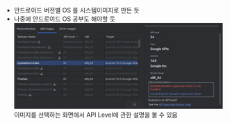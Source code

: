 * 안드로이드 버전별 OS 를 시스템이미지로 만든 듯
* 나중에 안드로이드 OS 공부도 해야할 듯
![](attr/Pasted%20image%2020240321211104.png)
이미지를 선택하는 화면에서 API Level에 관한 설명을 볼 수 있음
